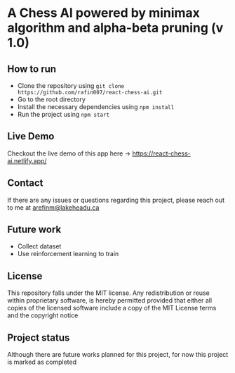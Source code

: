 # A Chess AI powered by minimax algorithm and alpha-beta pruning (v 1.0)

## How to run
- Clone the repository using `git clone https://github.com/rafin007/react-chess-ai.git`
- Go to the root directory
- Install the necessary dependencies using `npm install`
- Run the project using `npm start`

## Live Demo
Checkout the live demo of this app here -> https://react-chess-ai.netlify.app/

## Contact
If there are any issues or questions regarding this project, please reach out to me at arefinm@lakeheadu.ca

## Future work
- Collect dataset
- Use reinforcement learning to train

## License
This repository falls under the MIT license. Any redistribution or reuse within proprietary software, is hereby permitted provided that either all copies of the licensed software include a copy of the MIT License terms and the copyright notice

## Project status
Although there are future works planned for this project, for now this project is marked as completed
